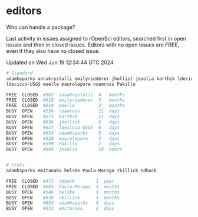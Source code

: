 # editors

Who can handle a package?

Last activity in issues assigned to rOpenSci editors, searched first in open
issues and then in closed issues. Editors with no open issues are FREE, even if
they also have no closed issue.


Updated on Wed Jun 19 12:34:44 UTC 2024

```bash
# Standard
adamhsparks annakrystalli emilyriederer jhollist jooolia karthik ldecicco
ldecicco-USGS maelle maurolepore noamross Pakillo

FREE  CLOSED  #502  annakrystalli  4   months
FREE  CLOSED  #619  emilyriederer  3   months
FREE  CLOSED  #618  maelle         2   months
BUSY  OPEN    #556  noamross       21  days
BUSY  OPEN    #575  karthik        21  days
BUSY  OPEN    #636  jhollist       6   days
BUSY  OPEN    #637  ldecicco-USGS  6   days
BUSY  OPEN    #633  adamhsparks    5   days
BUSY  OPEN    #620  maurolepore    4   days
BUSY  OPEN    #599  Pakillo        2   days
BUSY  OPEN    #645  jooolia        18  hours


# Stats
adamhsparks emitanaka helske Paula-Moraga rkillick tdhock

FREE  CLOSED  #475  tdhock        1  year
FREE  CLOSED  #603  Paula-Moraga  3  months
BUSY  OPEN    #546  helske        3  months
BUSY  OPEN    #626  rkillick      3  months
BUSY  OPEN    #633  adamhsparks   5  days
BUSY  OPEN    #632  emitanaka     2  days
```
